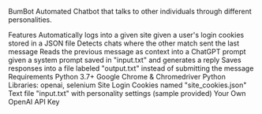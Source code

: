 BumBot
Automated Chatbot that talks to other individuals through different personalities.

Features
Automatically logs into a given site given a user's login cookies stored in a JSON file
Detects chats where the other match sent the last message
Reads the previous message as context into a ChatGPT prompt given a system prompt saved in "input.txt" and generates a reply
Saves responses into a file labeled "output.txt" instead of submitting the message
Requirements
Python 3.7+
Google Chrome & Chromedriver
Python Libraries: openai, selenium
Site Login Cookies named "site_cookies.json"
Text file "input.txt" with personality settings (sample provided)
Your Own OpenAI API Key

